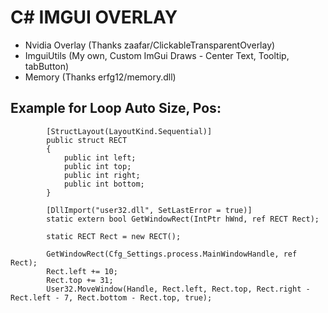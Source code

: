 # C# IMGUI OVERLAY
- Nvidia Overlay (Thanks zaafar/ClickableTransparentOverlay)
- ImguiUtils (My own, Custom ImGui Draws - Center Text, Tooltip, tabButton)
- Memory (Thanks erfg12/memory.dll)

## Example for Loop Auto Size, Pos:
```
        [StructLayout(LayoutKind.Sequential)]
        public struct RECT
        {
            public int left;
            public int top;
            public int right;
            public int bottom;
        }

        [DllImport("user32.dll", SetLastError = true)]
        static extern bool GetWindowRect(IntPtr hWnd, ref RECT Rect);

        static RECT Rect = new RECT();

        GetWindowRect(Cfg_Settings.process.MainWindowHandle, ref Rect);
        Rect.left += 10;
        Rect.top += 31;
        User32.MoveWindow(Handle, Rect.left, Rect.top, Rect.right - Rect.left - 7, Rect.bottom - Rect.top, true);
```

